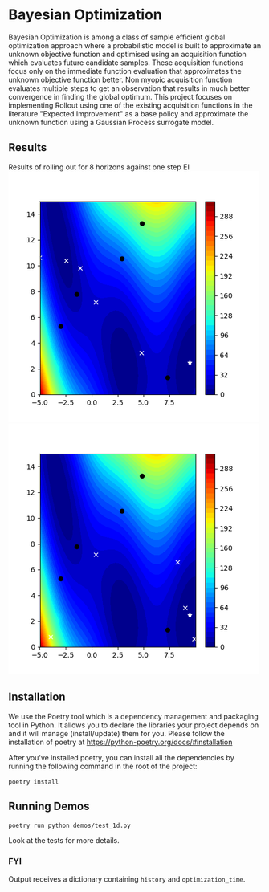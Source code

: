 # Bayesian Optimization

Bayesian Optimization is among a class of sample efficient global optimization approach where a probabilistic model is built to approximate an unknown objective function and optimised using an acquisition function which evaluates future candidate samples. These acquisition functions focus only on the immediate function evaluation that approximates the unknown objective function better. Non myopic acquisition function evaluates multiple steps to get an observation that results in much better convergence in finding the global optimum. This project focuses on implementing Rollout using one of the existing acquisition functions in the literature "Expected Improvement" as a base policy and approximate the unknown function using a Gaussian Process surrogate model.

## Results
Results of rolling out for 8 horizons against one step EI
![My Image](results/without_rl_modb.png "One step EI")
![My Image](results/8hmodb.png "EI rolled out for 8 horizons")


## Installation

We use the Poetry tool which is a dependency management and packaging tool in Python. It allows you to declare the libraries your project depends on and it will manage (install/update) them for you. Please follow the installation of poetry at https://python-poetry.org/docs/#installation

After you've installed poetry, you can install all the dependencies by running the following command in the root of the project:

```
poetry install
```

## Running Demos

```
poetry run python demos/test_1d.py
```

Look at the tests for more details.

### FYI

Output receives a dictionary containing ```history``` and ```optimization_time```.